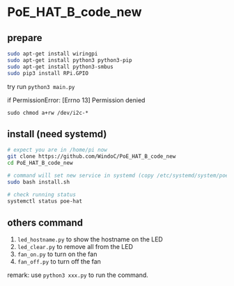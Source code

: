 # PoE_HAT_B_code_new

## prepare

```bash
sudo apt-get install wiringpi
sudo apt-get install python3 python3-pip
sudo apt-get install python3-smbus
sudo pip3 install RPi.GPIO
```

try run `python3 main.py`

if PermissionError: [Errno 13] Permission denied

`sudo chmod a+rw /dev/i2c-*`

## install (need systemd)

```bash
# expect you are in /home/pi now
git clone https://github.com/WindoC/PoE_HAT_B_code_new
cd PoE_HAT_B_code_new

# command will set new service in systemd (copy /etc/systemd/system/poe-hat.service)
sudo bash install.sh

# check running status
systemctl status poe-hat
```

## others command

1. `led_hostname.py` to show the hostname on the LED
2. `led_clear.py` to remove all from the LED
3. `fan_on.py` to turn on the fan
4. `fan_off.py` to turn off the fan

remark: use `python3 xxx.py` to run the command.
